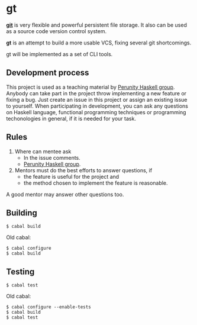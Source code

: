 gt
==

**[git](http://git-scm.com/)** is very flexible and powerful persistent file storage.
It also can be used as a source code version control system.

**gt** is an attempt to build a more usable VCS, fixing several git shortcomings.

gt will be implemented as a set of CLI tools.

Development process
-------------------

This project is used as a teaching material 
by [Perunity Haskell group](http://www.perunity.com/group/21).
Anybody can take part in the project throw implementing a new feature or fixing a bug.
Just create an issue in this project or assign an existing issue to yourself.
When participating in development, you can ask any questions on Haskell language,
functional programming techniques or programming techonologies in general,
if it is needed for your task.

Rules
-----

1. Where can mentee ask
    - In the issue comments.
    - [Perunity Haskell group](http://www.perunity.com/group/21).
2. Mentors must do the best efforts to answer questions, if
    - the feature is useful for the project and
    - the method chosen to implement the feature is reasonable.

  A good mentor may answer other questions too.

Building
--------

    $ cabal build

Old cabal:

    $ cabal configure
    $ cabal build

Testing
--------

    $ cabal test

Old cabal:

    $ cabal configure --enable-tests
    $ cabal build
    $ cabal test
